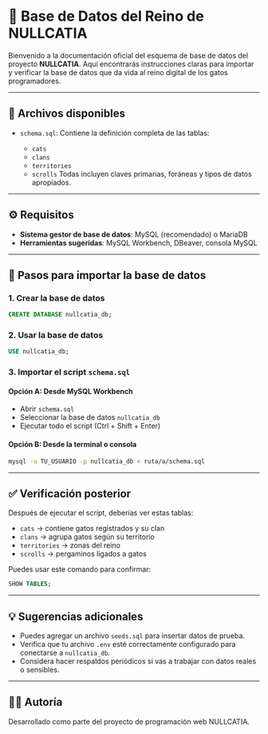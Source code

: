 # 🐾 Base de Datos del Reino de NULLCATIA

Bienvenido a la documentación oficial del esquema de base de datos del proyecto **NULLCATIA**. Aquí encontrarás instrucciones claras para importar y verificar la base de datos que da vida al reino digital de los gatos programadores.

---

## 📁 Archivos disponibles

* `schema.sql`: Contiene la definición completa de las tablas:

  * `cats`
  * `clans`
  * `territories`
  * `scrolls`
    Todas incluyen claves primarias, foráneas y tipos de datos apropiados.

---

## ⚙️ Requisitos

* **Sistema gestor de base de datos**: MySQL (recomendado) o MariaDB
* **Herramientas sugeridas**: MySQL Workbench, DBeaver, consola MySQL

---

## 🚀 Pasos para importar la base de datos

### 1. Crear la base de datos

```sql
CREATE DATABASE nullcatia_db;
```

### 2. Usar la base de datos

```sql
USE nullcatia_db;
```

### 3. Importar el script `schema.sql`

#### Opción A: Desde MySQL Workbench

* Abrir `schema.sql`
* Seleccionar la base de datos `nullcatia_db`
* Ejecutar todo el script (Ctrl + Shift + Enter)

#### Opción B: Desde la terminal o consola

```bash
mysql -u TU_USUARIO -p nullcatia_db < ruta/a/schema.sql
```

---

## ✅ Verificación posterior

Después de ejecutar el script, deberías ver estas tablas:

* `cats` → contiene gatos registrados y su clan
* `clans` → agrupa gatos según su territorio
* `territories` → zonas del reino
* `scrolls` → pergaminos ligados a gatos

Puedes usar este comando para confirmar:

```sql
SHOW TABLES;
```

---

## 💡 Sugerencias adicionales

* Puedes agregar un archivo `seeds.sql` para insertar datos de prueba.
* Verifica que tu archivo `.env` esté correctamente configurado para conectarse a `nullcatia_db`.
* Considera hacer respaldos periódicos si vas a trabajar con datos reales o sensibles.

---

## 👨‍💻 Autoría

Desarrollado como parte del proyecto de programación web NULLCATIA.
